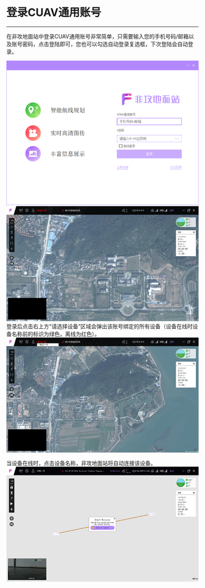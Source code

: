 # 登录CUAV通用账号

---

在非攻地面站中登录CUAV通用账号非常简单，只需要输入您的手机号码/邮箱以及账号密码，点击登陆即可，您也可以勾选自动登录复选框，下次登陆会自动登录。

![feigong_installation8](/assets/feigong_installation/feigong_installation8.png)  
![feigong_login3](/assets/feigong_register/feigong_login3.png)  
登录后点击右上方“请选择设备”区域会弹出该账号绑定的所有设备（设备在线时设备名称前的标识为绿色，离线为红色）。![feigong_login4](/assets/feigong_register/feigong_login4.png)

当设备在线时，点击设备名称，非攻地面站将自动连接该设备。  
![feigong_login5](/assets/feigong_register/feigong_login5.png)

